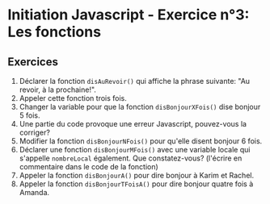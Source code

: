 # Initiation Javascript - Exercice n°3: Les fonctions

## Exercices

1. Déclarer la fonction `disAuRevoir()` qui affiche la phrase suivante: "Au revoir, à la prochaine!".
2. Appeler cette fonction trois fois.
3. Changer la variable pour que la fonction `disBonjourXFois()` dise bonjour 5 fois.
4. Une partie du code provoque une erreur Javascript, pouvez-vous la corriger?
5. Modifier la fonction `disBonjourNFois()` pour qu'elle disent bonjour 6 fois.
6. Déclarer une fonction `disBonjourMFois()` avec une variable locale qui s'appelle `nombreLocal` également. Que constatez-vous? (l'écrire en commentaire dans le code de la fonction)
7. Appeler la fonction `disBonjourA()` pour dire bonjour à Karim et Rachel.
8. Appeler la fonction `disBonjourTFoisA()` pour dire bonjour quatre fois à Amanda.